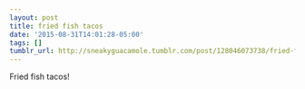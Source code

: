 ```yaml
---
layout: post
title: fried fish tacos
date: '2015-08-31T14:01:28-05:00'
tags: []
tumblr_url: http://sneakyguacamole.tumblr.com/post/128046073738/fried-fish-tacos
---
```

Fried fish tacos! 
